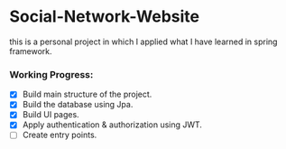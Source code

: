 # Social-Network-Website
this is a personal project in which I applied what I have learned in spring framework.

### Working Progress:
- [x] Build main structure of the project.
- [x] Build the database using Jpa.
- [x] Build UI pages.
- [x] Apply authentication & authorization using JWT.
- [ ] Create entry points.
